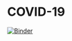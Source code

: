 # COVID-19

[![Binder](https://mybinder.org/badge_logo.svg)](https://mybinder.org/v2/gh/ffleifel/COVID-19/master?filepath=COVID-19-curve.ipynb)
